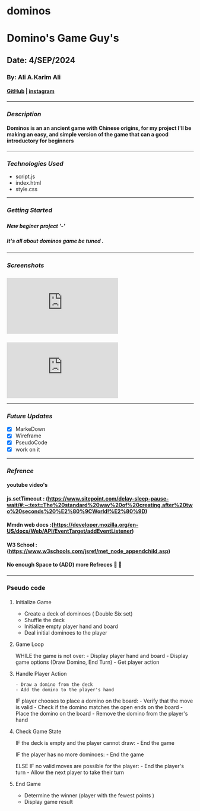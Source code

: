# dominos

# Domino's Game Guy's

## Date: 4/SEP/2024

### By: Ali A.Karim Ali  

#### [GitHub](https://github.com/Aliiyousiff) | [instagram](https://www.instagram.com/alii.yousiff?igsh=MWV6NnVrbW5mZzdkNA%3D%3D&utm_source=qr)
***

### ***Description***
#### Dominos is an an ancient game with Chinese origins, for my project I'll be making an easy, and simple version of the game that can a good introductory for beginners 
***

### ***Technologies Used***
* script.js
* index.html
 * style.css
  
***

### ***Getting Started***

##### 
##### New beginer project '-'
##### It's all about dominos game be tuned .
***

### ***Screenshots***

##### 
![Scared](https://files.fm/thumb_show.php?i=v62vsjgchg)
##### 
![Smile](https://files.fm/thumb_show.php?i=wejtjde2f8)

***

### ***Future Updates***

- [x] MarkeDown
- [x] Wireframe 
- [x] PseudoCode
- [x] work on it 

***

### ***Refrence***

#### youtube video's

####  js.setTimeout : (https://www.sitepoint.com/delay-sleep-pause-wait/#:~:text=The%20standard%20way%20of%20creating,after%20two%20seconds%20%E2%80%9CWorld!%E2%80%9D)

#### Mmdn web docs :(https://developer.mozilla.org/en-US/docs/Web/API/EventTarget/addEventListener)

#### W3 School : (https://www.w3schools.com/jsref/met_node_appendchild.asp)

#### 
#### No enough Space to (ADD) more Refreces 🫣 👻

####
***

###  Pseudo code 

#### 
1. Initialize Game

   - Create a deck of dominoes ( Double Six set)
   - Shuffle the deck
   - Initialize empty player hand and board
   - Deal initial dominoes to the player 
2. Game Loop

   WHILE the game is not over:
       - Display player hand and board
       - Display game options (Draw Domino, End Turn)
       - Get player action

3. Handle Player Action

       - Draw a domino from the deck
       - Add the domino to the player's hand

    IF player chooses to place a domino on the board:
       - Verify that the move is valid
           - Check if the domino matches the open ends on the board
       - Place the domino on the board
       - Remove the domino from the player's hand

4. Check Game State

    IF the deck is empty and the player cannot draw:
       - End the game

    IF the player has no more dominoes:
       - End the game

     ELSE IF no valid moves are possible for the player:
       - End the player's turn
       - Allow the next player to take their turn

5. End Game
   - Determine the winner (player with the fewest points )
   - Display game result
   





